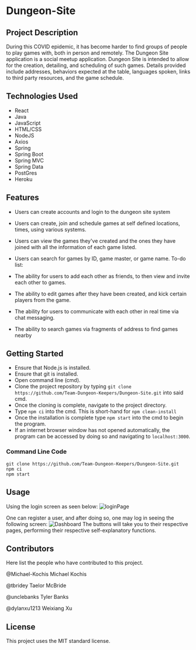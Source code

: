 # Dungeon-Site

## Project Description
During this COVID epidemic, it has become harder to find groups of people to play games with, both in person and remotely. The Dungeon Site application is a social meetup application. Dungeon Site is intended to allow for the creation, detailing, and scheduling of such games. Details provided include addresses, behaviors expected at the table, languages spoken, links to third party resources, and the game schedule.

## Technologies Used
* React
* Java
* JavaScript
* HTML/CSS
* NodeJS
* Axios
* Spring 
* Spring Boot 
* Spring MVC 
* Spring Data 
* PostGres 
* Heroku
## Features
* Users can create accounts and login to the dungeon site system
* Users can create, join and schedule games at self defined locations, times, using various systems.
* Users can view the games they've created and the ones they have joined with all the information of each game listed.
* Users can search for games by ID, game master, or game name.
To-do list:

* The ability for users to add each other as friends, to then view and invite each other to games.
* The ability to edit games after they have been created, and kick certain players from the game.
* The ability for users to communicate with each other in real time via chat messaging.
* The ability to search games via fragments of address to find games nearby
## Getting Started
* Ensure that Node.js is installed.
* Ensure that git is installed.
* Open command line (cmd).
* Clone the project repository by typing ```git clone https://github.com/Team-Dungeon-Keepers/Dungeon-Site.git``` into said cmd.
* Once the cloning is complete, navigate to the project directory.
* Type ```npm ci``` into the cmd. This is short-hand for ```npm clean-install```
* Once the installation is complete type ```npm start``` into the cmd to begin the program.
* If an internet browser window has not opened automatically, the program can be accessed by doing so and navigating to ```localhost:3000```.
### Command Line Code
```
git clone https://github.com/Team-Dungeon-Keepers/Dungeon-Site.git
npm ci
npm start
```

## Usage
Using the login screen as seen below:
![loginPage](https://github.com/Team-Dungeon-Keepers/Dungeon-Site/blob/main/public/loginpage.png)

One can register a user, and after doing so, one may log in seeing the following screen:
![Dashboard](https://github.com/Team-Dungeon-Keepers/Dungeon-Site/blob/main/public/dashboard.png)
The buttons will take you to their respective pages, performing their respective self-explanatory functions.

## Contributors
Here list the people who have contributed to this project. 

@Michael-Kochis
Michael Kochis

@tbridey
Taelor McBride

@unclebanks
Tyler Banks

@dylanxu1213
Weixiang Xu

## License
This project uses the MIT standard license.
